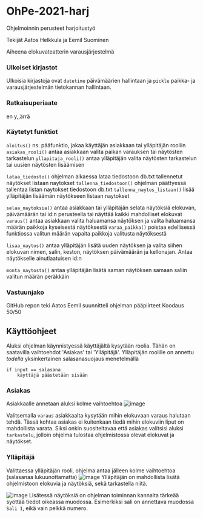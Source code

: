 # OhPe-2021-harj
Ohjelmoinnin perusteet harjoitustyö

Tekijät Aatos Helkkula ja Eemil Suominen

Aiheena elokuvateatterin varausjärjestelmä

### Ulkoiset kirjastot
Ulkoisia kirjastoja ovat `datetime` päivämäärien hallintaan ja `pickle` paikka- ja varausjärjestelmän tietokannan hallintaan.

### Ratkaisuperiaate
en y,,ärrä

### Käytetyt funktiot

`aloitus()` ns. pääfunktio, jakaa käyttäjän asiakkaan tai ylläpitäjän rooliin
`asiakas_rooli()` antaa asiakkaan valita paikan varauksen tai näytösten tarkastelun
`yllapitaja_rooli()` antaa ylläpitäjän valita näytösten tarkastelun tai uusien näytösten lisäämisen

`lataa_tiedosto()` ohjelman alkaessa lataa tiedostoon db.txt tallennetut näytökset listaan naytokset
`tallenna_tiedostoon()` ohjelman päättyessä tallentaa listan naytokset tiedostoon db.txt
`tallenna_naytos_listaan()` lisää ylläpitäjän lisäämän näytökseen listaan naytokset

`selaa_naytoksia()` antaa asiakkaan tai ylläpitäjän selata näytöksiä elokuvan, päivämäärän tai id:n perusteella tai näyttää kaikki mahdolliset elokuvat
`varaus()` antaa asiakkaan valita haluamansa näytöksen ja valita haluamansa määrän paikkoja kyseisestä näytöksestä
`varaa_paikka()` poistaa edellisessä funktiossa valitun määrän vapaita paikkoja valitusta näytöksestä

`lisaa_naytos()` antaa ylläpitäjän lisätä uuden näytöksen ja valita siihen elokuvan nimen, salin, keston, näytöksen päivämäärän ja kellonajan. Antaa näytökselle ainutlaatuisen id:n

`monta_naytosta()` antaa ylläpitäjän lisätä saman näytöksen samaan saliin valitun määrän peräkkäin

### Vastuunjako
GitHub repon teki Aatos
Eemil suunnitteli ohjelman pääpiirteet
Koodaus 50/50

## Käyttöohjeet
Aluksi ohjelman käynnistyessä käyttäjältä kysytään roolia.
Tähän on saatavilla vaihtoehdot 'Asiakas' tai 'Ylläpitäjä'.
Ylläpitäjän roolille on annettu _todella_ yksinkertainen salasanasuojaus menetelmällä
```
if input == salasana
    käyttäjä päästetään sisään
```

### Asiakas
Asiakkaalle annetaan aluksi kolme vaihtoehtoa
![image](https://user-images.githubusercontent.com/7459186/146674548-3cdabf40-d88b-492a-a8a9-4e92059bb59b.png)

Valitsemalla `varaus` asiakkaalta kysytään mihin elokuvaan varaus halutaan tehdä.
Tässä kohtaa asiakas ei kuitenkaan tiedä mihin elokuviin liput on mahdollista varata.
Siksi onkin suositeltavaa että asiakas valitsisi aluksi `tarkastelu`, jolloin ohjelma tulostaa ohjelmistossa olevat elokuvat ja näytökset.

### Ylläpitäjä
Valittaessa ylläpitäjän rooli, ohjelma antaa jälleen kolme vaihtoehtoa (salasanaa lukuunottamatta)
![image](https://user-images.githubusercontent.com/7459186/146674900-2a8d6d61-df26-455a-9a9f-b0cafa719703.png)
Ylläpitäjän on mahdollista lisätä ohjelmistoon elokuvia ja näytöksiä, sekä tarkastella niitä.

![image](https://user-images.githubusercontent.com/7459186/146674970-057cc1d6-6178-49f1-92cf-1e0fcf619ceb.png)
Lisätessä näytöksiä on ohjelman toiminnan kannalta tärkeää syöttää tiedot oikeassa muodossa.
Esimerkiksi sali on annettava muodossa `Sali 1`, eikä vain pelkkä numero.
